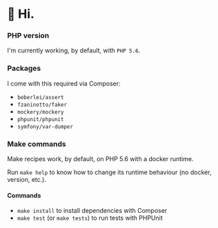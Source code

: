 # 👋 Hi.

### PHP version
I'm currently working, by default, with `PHP 5.6`.

### Packages
I come with this required via Composer:
- `beberlei/assert`
- `fzaninotto/faker`
- `mockery/mockery`
- `phpunit/phpunit`
- `symfony/var-dumper`

### Make commands
Make recipes work, by default, on PHP 5.6 with a docker runtime.

Run `make help` to know how to change its runtime behaviour (no docker, version, etc.).

#### Commands
- `make install` to install dependencies with Composer
- `make test` (or `make tests`) to run tests with PHPUnit
